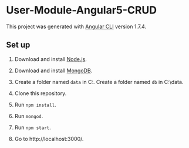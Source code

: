 # User-Module-Angular5-CRUD

This project was generated with [Angular CLI](https://github.com/angular/angular-cli) version 1.7.4.

## Set up

1. Download and install [Node.js](https://nodejs.org/en/).

2. Download and install [MongoDB](https://www.mongodb.com/download-center?jmp=nav#community).

3. Create a folder named `data` in C:\. Create a folder named `db` in C:\data.

4. Clone this repository.

5. Run `npm install`.

6. Run `mongod`.

7. Run `npm start`.

8. Go to http://localhost:3000/.
